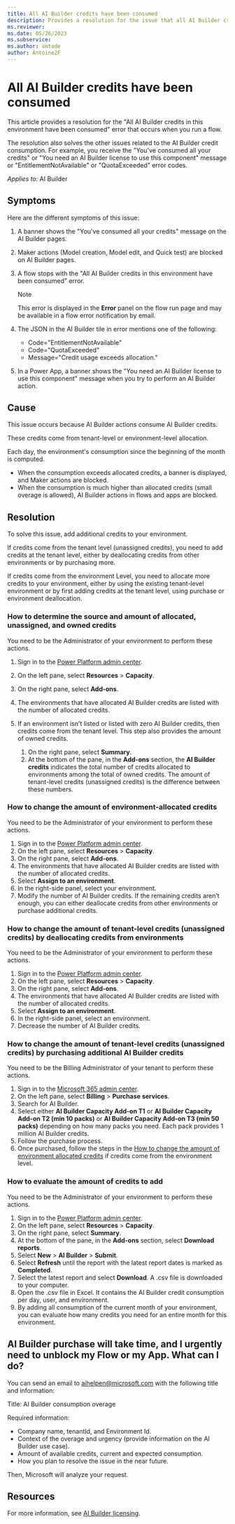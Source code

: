 ```yaml
---
title: All AI Builder credits have been consumed
description: Provides a resolution for the issue that all AI Builder credits have been consumed.
ms.reviewer: 
ms.date: 05/26/2023
ms.subservice: 
ms.author: antode
author: Antoine2F
---
```

# All AI Builder credits have been consumed

This article provides a resolution for the "All AI Builder credits in this environment have been consumed" error that occurs when you run a flow.

The resolution also solves the other issues related to the AI Builder credit consumption. For example, you receive the "You've consumed all your credits" or "You need an AI Builder license to use this component" message or "EntitlementNotAvailable" or "QuotaExceeded" error codes.

_Applies to:_ AI Builder

## Symptoms

Here are the different symptoms of this issue:

1. A banner shows the "You've consumed all your credits" message on the AI Builder pages.
1. Maker actions (Model creation, Model edit, and Quick test) are blocked on AI Builder pages.

1. A flow stops with the "All AI Builder credits in this environment have been consumed" error.

   > [!NOTE]
   > This error is displayed in the **Error** panel on the flow run page and may be available in a flow error notification by email.

1. The JSON in the AI Builder tile in error mentions one of the following:

   - Code="EntitlementNotAvailable"
   - Code="QuotaExceeded"
   - Message="Credit usage exceeds allocation."

1. In a Power App, a banner shows the "You need an AI Builder license to use this component" message when you try to perform an AI Builder action.

## Cause

This issue occurs because AI Builder actions consume AI Builder credits.  

These credits come from tenant-level or environment-level allocation.

Each day, the environment's consumption since the beginning of the month is computed.  

- When the consumption exceeds allocated credits, a banner is displayed, and Maker actions are blocked.
- When the consumption is much higher than allocated credits (small overage is allowed), AI Builder actions in flows and apps are blocked.

## Resolution

To solve this issue, add additional credits to your environment.

If credits come from the tenant level (unassigned credits), you need to add credits at the tenant level, either by deallocating credits from other environments or by purchasing more.

If credits come from the environment Level, you need to allocate more credits to your environment, either by using the existing tenant-level environment or by first adding credits at the tenant level, using purchase or environment deallocation.

### How to determine the source and amount of allocated, unassigned, and owned credits

You need to be the Administrator of your environment to perform these actions.

1. Sign in to the [Power Platform admin center](https://admin.powerplatform.microsoft.com).
1. On the left pane, select **Resources** > **Capacity**.
1. On the right pane, select **Add-ons**.
1. The environments that have allocated AI Builder credits are listed with the number of allocated credits.
1. If an environment isn't listed or listed with zero AI Builder credits, then credits come from the tenant level. This step also provides the amount of owned credits.

    1. On the right pane, select **Summary**.
    1. At the bottom of the pane, in the **Add-ons** section, the **AI Builder credits** indicates the total number of credits allocated to environments among the total of owned credits. The amount of tenant-level credits (unassigned credits) is the difference between these numbers.

### How to change the amount of environment-allocated credits

You need to be the Administrator of your environment to perform these actions.

1. Sign in to the [Power Platform admin center](https://admin.powerplatform.microsoft.com).
1. On the left pane, select **Resources** > **Capacity**.
1. On the right pane, select **Add-ons**.
1. The environments that have allocated AI Builder credits are listed with the number of allocated credits.
1. Select **Assign to an environment**.
1. In the right-side panel, select your environment.
1. Modify the number of AI Builder credits. If the remaining credits aren’t enough, you can either deallocate credits from other environments or purchase additional credits.

### How to change the amount of tenant-level credits (unassigned credits) by deallocating credits from environments

You need to be the Administrator of your environment to perform these actions.

1. Sign in to the [Power Platform admin center](https://admin.powerplatform.microsoft.com).
1. On the left pane, select **Resources** > **Capacity**.
1. On the right pane, select **Add-ons**.
1. The environments that have allocated AI Builder credits are listed with the number of allocated credits.
1. Select **Assign to an environment**.
1. In the right-side panel, select an environment.
1. Decrease the number of AI Builder credits.

### How to change the amount of tenant-level credits (unassigned credits) by purchasing additional AI Builder credits

You need to be the Billing Administrator of your tenant to perform these actions.

1. Sign in to the [Microsoft 365 admin center](https://admin.microsoft.com/).
1. On the left pane, select **Billing** > **Purchase services**.
1. Search for AI Builder.
1. Select either **AI Builder Capacity Add-on T1** or **AI Builder Capacity Add-on T2 (min 10 packs)** or **AI Builder Capacity Add-on T3 (min 50 packs)** depending on how many packs you need. Each pack provides 1 million AI Builder credits.
1. Follow the purchase process.
1. Once purchased, follow the steps in the [How to change the amount of environment allocated credits](#how-to-change-the-amount-of-environment-allocated-credits) if credits come from the environment level.

### How to evaluate the amount of credits to add

You need to be the Administrator of your environment to perform these actions.

1. Sign in to the [Power Platform admin center](https://admin.powerplatform.microsoft.com).
1. On the left pane, select **Resources** > **Capacity**.
1. On the right pane, select **Summary**.
1. At the bottom of the pane, in the **Add-ons** section, select **Download reports**.
1. Select **New** > **AI Builder** > **Submit**.
1. Select **Refresh** until the report with the latest report dates is marked as **Completed**.
1. Select the latest report and select **Download**. A .csv file is downloaded to your computer.
1. Open the .csv file in Excel. It contains the AI Builder credit consumption per day, user, and environment.
1. By adding all consumption of the current month of your environment, you can evaluate how many credits you need for an entire month for this environment.

## AI Builder purchase will take time, and I urgently need to unblock my Flow or my App. What can I do?

You can send an email to [aihelpen@microsoft.com](aihelpen@microsoft.com) with the following title and information:

Title: AI Builder consumption overage

Required information: 

- Company name, tenantId, and Environment Id.
- Context of the overage and urgency (provide information on the AI Builder use case).
- Amount of available credits, current and expected consumption.
- How you plan to resolve the issue in the near future.

Then, Microsoft will analyze your request.

## Resources

For more information, see [AI Builder licensing](/ai-builder/administer-licensing).
